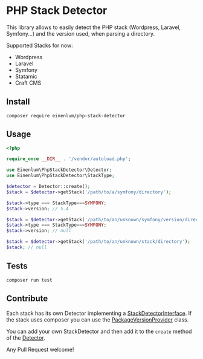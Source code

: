 # PHP Stack Detector

This library allows to easily detect the PHP stack (Wordpress, Laravel, Symfony…) and the version used, when parsing a directory.

Supported Stacks for now:

- Wordpress
- Laravel
- Symfony
- Statamic
- Craft CMS

## Install

```
composer require einenlum/php-stack-detector
```

## Usage

```php
<?php

require_once __DIR__ . '/vendor/autoload.php';

use Einenlum\PhpStackDetector\Detector;
use Einenlum\PhpStackDetector\StackType;

$detector = Detector::create();
$stack = $detector->getStack('/path/to/a/symfony/directory');

$stack->type === StackType===SYMFONY;
$stack->version; // 5.4

$stack = $detector->getStack('/path/to/an/unknown/symfony/version/directory');
$stack->type === StackType===SYMFONY;
$stack->version; // null

$stack = $detector->getStack('/path/to/an/unknown/stack/directory');
$stack; // null
```

## Tests

```
composer run test
```

## Contribute

Each stack has its own Detector implementing a [StackDetectorInterface](src/StackDetectorInterface.php).
If the stack uses composer you can use the [PackageVersionProvider](src/Composer/PackageVersionProvider.php) class.

You can add your own StackDetector and then add it to the `create` method of the [Detector](src/Detector.php).

Any Pull Request welcome!

